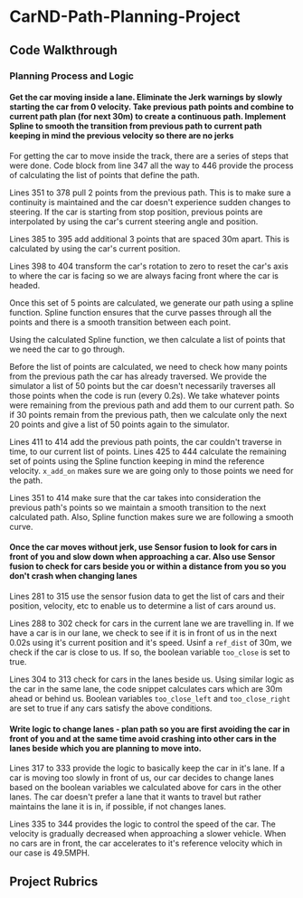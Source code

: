 # CarND-Path-Planning-Project

## Code Walkthrough

### Planning Process and Logic

#### Get the car moving inside a lane. Eliminate the Jerk warnings by slowly starting the car from 0 velocity. Take previous path points and combine to current path plan (for next 30m) to create a continuous path. Implement Spline to smooth the transition from previous path to current path keeping in mind the previous velocity so there are no jerks

For getting the car to move inside the track, there are a series of steps that were done. Code block from line 347 all the way to 446 provide the process of calculating the list of points that define the path.

Lines 351 to 378 pull 2 points from the previous path. This is to make sure a continuity is maintained and the car doesn't experience sudden changes to steering. If the car is starting from stop position, previous points are interpolated by using the car's current steering angle and position.

Lines 385 to 395 add additional 3 points that are spaced 30m apart. This is calculated by using the car's current position. 

Lines 398 to 404 transform the car's rotation to zero to reset the car's axis to where the car is facing so we are always facing front where the car is headed.

Once this set of 5 points are calculated, we generate our path using a spline function. Spline function ensures that the curve passes through all the points and there is a smooth transition between each point.

Using the calculated Spline function, we then calculate a list of points that we need the car to go through.

Before the list of points are calculated, we need to check how many points from the previous path the car has already traversed. We provide the simulator a list of 50 points but the car doesn't necessarily traverses all those points when the code is run (every 0.2s). We take whatever points were remaining from the previous path and add them to our current path. So if 30 points remain from the previous path, then we calculate only the next 20 points and give a list of 50 points again to the simulator.

Lines 411 to 414 add the previous path points, the car couldn't traverse in time, to our current list of points. Lines 425 to 444 calculate the remaining set of points using the Spline function keeping in mind the reference velocity. `x_add_on` makes sure we are going only to those points we need for the path. 

Lines 351 to 414 make sure that the car takes into consideration the previous path's points so we maintain a smooth transition to the next calculated path. Also, Spline function makes sure we are following a smooth curve.

#### Once the car moves without jerk, use Sensor fusion to look for cars in front of you and slow down when approaching a car. Also use Sensor fusion to check for cars beside you or within a distance from you so you don't crash when changing lanes

Lines 281 to 315 use the sensor fusion data to get the list of cars and their position, velocity, etc to enable us to determine a list of cars around us. 

Lines 288 to 302 check for cars in the current lane we are travelling in. If we have a car is in our lane, we check to see if it is in front of us in the next 0.02s using it's current position and it's speed. Usinf a `ref_dist` of 30m, we check if the car is close to us. If so, the boolean variable `too_close` is set to true.

Lines 304 to 313 check for cars in the lanes beside us. Using similar logic as the car in the same lane, the code snippet calculates cars which are 30m ahead or behind us. Boolean variables `too_close_left` and `too_close_right` are set to true if any cars satisfy the above conditions. 

#### Write logic to change lanes - plan path so you are first avoiding the car in front of you and at the same time avoid crashing into other cars in the lanes beside which you are planning to move into.

Lines 317 to 333 provide the logic to basically keep the car in it's lane. If a car is moving too slowly in front of us, our car decides to change lanes based on the boolean variables we calculated above for cars in the other lanes. The car doesn't prefer a lane that it wants to travel but rather maintains the lane it is in, if possible, if not changes lanes.

Lines 335 to 344 provides the logic to control the speed of the car. The velocity is gradually decreased when approaching a slower vehicle. When no cars are in front, the car accelerates to it's reference velocity which in our case is 49.5MPH.

## Project Rubrics




